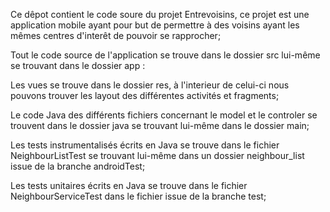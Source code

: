 Ce dêpot contient le code soure du projet Entrevoisins, ce projet est une application mobile ayant pour but de permettre à des voisins ayant les mêmes centres d'interêt de pouvoir se rapprocher;

Tout le code source de l'application se trouve dans le dossier src lui-même se trouvant dans le dossier app :

Les vues se trouve dans le dossier res, à l'interieur de celui-ci nous pouvons trouver les layout des différentes activités et fragments;

Le code Java des différents fichiers concernant le model et le controler se trouvent dans le dossier java se trouvant lui-même dans le dossier main;

Les tests instrumentalisés écrits en Java se trouve dans le fichier NeighbourListTest se trouvant lui-même dans un dossier neighbour_list issue de la branche androidTest;

Les tests unitaires écrits en Java se trouve dans le fichier NeighbourServiceTest dans le fichier issue de la branche test;

